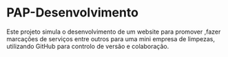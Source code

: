 # PAP-Desenvolvimento
Este projeto simula o desenvolvimento de um website para promover ,fazer marcações de serviços entre outros para uma mini empresa de limpezas, utilizando GitHub para controlo de versão e colaboração.
